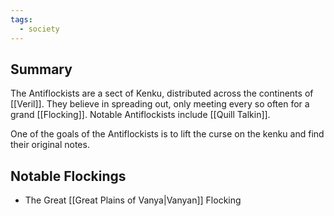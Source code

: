 ```yaml
---
tags:
  - society
---
```

## Summary

The Antiflockists are a sect of Kenku, distributed across the continents of [[Veril]]. They believe in spreading out, only meeting every so often for a grand [[Flocking]]. Notable Antiflockists include [[Quill Talkin]]. 

One of the goals of the Antiflockists is to lift the curse on the kenku and find their original notes.

## Notable Flockings
- The Great [[Great Plains of Vanya|Vanyan]] Flocking